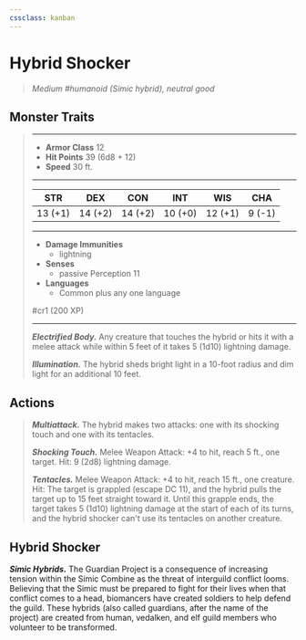 ```yaml
---
cssclass: kanban
---
```


# Hybrid Shocker
>*Medium #humanoid (Simic hybrid), neutral good*
## Monster Traits
>___
>- **Armor Class** 12
>- **Hit Points** 39 (6d8 + 12)
>- **Speed** 30 ft.
>___
>|STR|DEX|CON|INT|WIS|CHA|
>|:---:|:---:|:---:|:---:|:---:|:---:|
>|13 (+1)|14 (+2)|14 (+2)|10 (+0)|12 (+1)|9 (-1)|
>___
>- **Damage Immunities**
>	 - lightning
>- **Senses**
>	 - passive Perception 11
>- **Languages**
>	 - Common plus any one language
>
> #cr1 (200 XP)
>___
>***Electrified Body.*** Any creature that touches the hybrid or hits it with a melee attack while within 5 feet of it takes 5 (1d10) lightning damage.  
>
>***Illumination.*** The hybrid sheds bright light in a 10-foot radius and dim light for an additional 10 feet.  
>
## Actions
>***Multiattack.*** The hybrid makes two attacks: one with its shocking touch and one with its tentacles.  
>
>***Shocking Touch.*** Melee Weapon Attack: +4 to hit, reach 5 ft., one target. Hit: 9 (2d8) lightning damage.  
>
>***Tentacles.*** Melee Weapon Attack: +4 to hit, reach 15 ft., one creature. Hit: The target is grappled (escape DC 11), and the hybrid pulls the target up to 15 feet straight toward it. Until this grapple ends, the target takes 5 (1d10) lightning damage at the start of each of its turns, and the hybrid shocker can't use its tentacles on another creature.
## Hybrid Shocker
***Simic Hybrids.*** The Guardian Project is a consequence of increasing tension within the Simic Combine as the threat of interguild conflict looms. Believing that the Simic must be prepared to fight for their lives when that conflict comes to a head, biomancers have created soldiers to help defend the guild. These hybrids (also called guardians, after the name of the project) are created from human, vedalken, and elf guild members who volunteer to be transformed.
